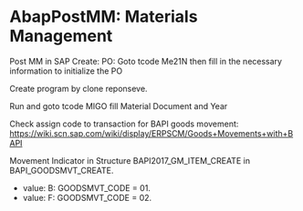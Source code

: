 # AbapPostMM: Materials Management
Post MM in SAP
Create: PO: 
Goto tcode Me21N then fill in the necessary information to initialize the PO

Create program by clone reponseve.

Run and goto tcode MIGO fill Material Document and Year

Check  assign code to transaction for BAPI goods movement: https://wiki.scn.sap.com/wiki/display/ERPSCM/Goods+Movements+with+BAPI

Movement Indicator in Structure BAPI2017_GM_ITEM_CREATE in BAPI_GOODSMVT_CREATE.
 - value: B: GOODSMVT_CODE = 01.
 - value: F: GOODSMVT_CODE = 02.
